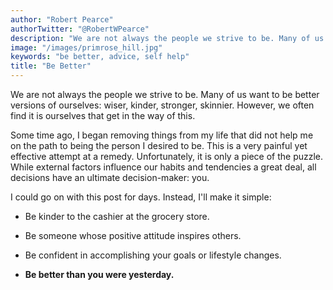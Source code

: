 ```yaml
---
author: "Robert Pearce"
authorTwitter: "@RobertWPearce"
description: "We are not always the people we strive to be. Many of us want to be better versions of ourselves: wiser, kinder, stronger, skinnier. However, we often find it is ourselves that get in the way of this."
image: "/images/primrose_hill.jpg"
keywords: "be better, advice, self help"
title: "Be Better"
---
```


We are not always the people we strive to be. Many of us want to be better versions of ourselves: wiser, kinder, stronger, skinnier. However, we often find it is ourselves that get in the way of this.

Some time ago, I began removing things from my life that did not help me on the path to being the person I desired to be. This is a very painful yet effective attempt at a remedy. Unfortunately, it is only a piece of the puzzle. While external factors influence our habits and tendencies a great deal, all decisions have an ultimate decision-maker: you.

I could go on with this post for days. Instead, I'll make it simple:

* Be kinder to the cashier at the grocery store.

* Be someone whose positive attitude inspires others.

* Be confident in accomplishing your goals or lifestyle changes.

* __Be better than you were yesterday.__
